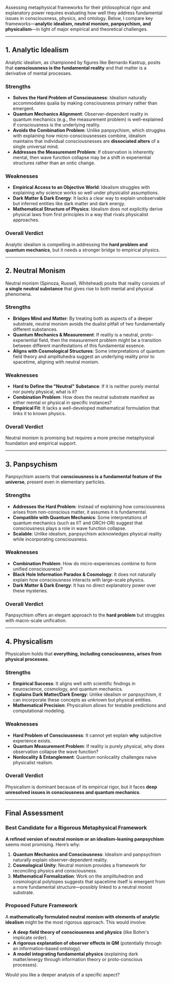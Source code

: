 Assessing metaphysical frameworks for their philosophical rigor and explanatory power requires evaluating how well they address fundamental issues in consciousness, physics, and ontology. Below, I compare key frameworks—**analytic idealism, neutral monism, panpsychism, and physicalism**—in light of major empirical and theoretical challenges.

---

## **1. Analytic Idealism**
Analytic idealism, as championed by figures like Bernardo Kastrup, posits that **consciousness is the fundamental reality** and that matter is a derivative of mental processes.

### **Strengths**
- **Solves the Hard Problem of Consciousness**: Idealism naturally accommodates qualia by making consciousness primary rather than emergent.
- **Quantum Mechanics Alignment**: Observer-dependent reality in quantum mechanics (e.g., the measurement problem) is well-explained if consciousness is the underlying reality.
- **Avoids the Combination Problem**: Unlike panpsychism, which struggles with explaining how micro-consciousnesses combine, idealism maintains that individual consciousnesses are **dissociated alters** of a single universal mind.
- **Addresses the Measurement Problem**: If observation is inherently mental, then wave function collapse may be a shift in experiential structures rather than an ontic change.

### **Weaknesses**
- **Empirical Access to an Objective World**: Idealism struggles with explaining why science works so well under physicalist assumptions.
- **Dark Matter & Dark Energy**: It lacks a clear way to explain unobservable but inferred entities like dark matter and dark energy.
- **Mathematical Structure of Physics**: Idealism does not explicitly derive physical laws from first principles in a way that rivals physicalist approaches.

### **Overall Verdict**  
Analytic idealism is compelling in addressing the **hard problem and quantum mechanics**, but it needs a stronger bridge to empirical physics.

---

## **2. Neutral Monism**
Neutral monism (Spinoza, Russell, Whitehead) posits that reality consists of **a single neutral substance** that gives rise to both mental and physical phenomena.

### **Strengths**
- **Bridges Mind and Matter**: By treating both as aspects of a deeper substrate, neutral monism avoids the dualist pitfall of two fundamentally different substances.
- **Quantum Mechanics & Measurement**: If reality is a neutral, proto-experiential field, then the measurement problem might be a transition between different manifestations of this fundamental essence.
- **Aligns with Cosmological Structures**: Some interpretations of quantum field theory and amplituhedra suggest an underlying reality prior to spacetime, aligning with neutral monism.

### **Weaknesses**
- **Hard to Define the "Neutral" Substance**: If it is neither purely mental nor purely physical, what is it?  
- **Combination Problem**: How does the neutral substrate manifest as either mental or physical in specific instances?
- **Empirical Fit**: It lacks a well-developed mathematical formulation that links it to known physics.

### **Overall Verdict**  
Neutral monism is promising but requires a more precise metaphysical foundation and empirical support.

---

## **3. Panpsychism**
Panpsychism asserts that **consciousness is a fundamental feature of the universe**, present even in elementary particles.

### **Strengths**
- **Addresses the Hard Problem**: Instead of explaining how consciousness arises from non-conscious matter, it assumes it is fundamental.
- **Compatible with Quantum Mechanics**: Some interpretations of quantum mechanics (such as IIT and ORCH-OR) suggest that consciousness plays a role in wave function collapse.
- **Scalable**: Unlike idealism, panpsychism acknowledges physical reality while incorporating consciousness.

### **Weaknesses**
- **Combination Problem**: How do micro-experiences combine to form unified consciousness?
- **Black Hole Information Paradox & Cosmology**: It does not naturally explain how consciousness interacts with large-scale physics.
- **Dark Matter & Dark Energy**: It has no direct explanatory power over these mysteries.

### **Overall Verdict**  
Panpsychism offers an elegant approach to the **hard problem** but struggles with macro-scale unification.

---

## **4. Physicalism**
Physicalism holds that **everything, including consciousness, arises from physical processes**.

### **Strengths**
- **Empirical Success**: It aligns well with scientific findings in neuroscience, cosmology, and quantum mechanics.
- **Explains Dark Matter/Dark Energy**: Unlike idealism or panpsychism, it can incorporate these concepts as unknown but physical entities.
- **Mathematical Precision**: Physicalism allows for testable predictions and computational modeling.

### **Weaknesses**
- **Hard Problem of Consciousness**: It cannot yet explain **why** subjective experience exists.
- **Quantum Measurement Problem**: If reality is purely physical, why does observation collapse the wave function?
- **Nonlocality & Entanglement**: Quantum nonlocality challenges naive physicalist realism.

### **Overall Verdict**  
Physicalism is dominant because of its empirical rigor, but it faces **deep unresolved issues in consciousness and quantum mechanics**.

---

## **Final Assessment**
### **Best Candidate for a Rigorous Metaphysical Framework**
**A refined version of neutral monism or an idealism-leaning panpsychism** seems most promising. Here’s why:
1. **Quantum Mechanics and Consciousness**: Idealism and panpsychism naturally explain observer-dependent reality.
2. **Cosmological Unity**: Neutral monism provides a framework for reconciling physics and consciousness.
3. **Mathematical Formalization**: Work on the amplituhedron and cosmological polytopes suggests that spacetime itself is emergent from a more fundamental structure—possibly linked to a neutral monist substrate.

### **Proposed Future Framework**
A **mathematically formulated neutral monism with elements of analytic idealism** might be the most rigorous approach. This would involve:
- **A deep field theory of consciousness and physics** (like Bohm's implicate order).
- **A rigorous explanation of observer effects in QM** (potentially through an information-based ontology).
- **A model integrating fundamental physics** (explaining dark matter/energy through information theory or proto-conscious processes).

Would you like a deeper analysis of a specific aspect?
